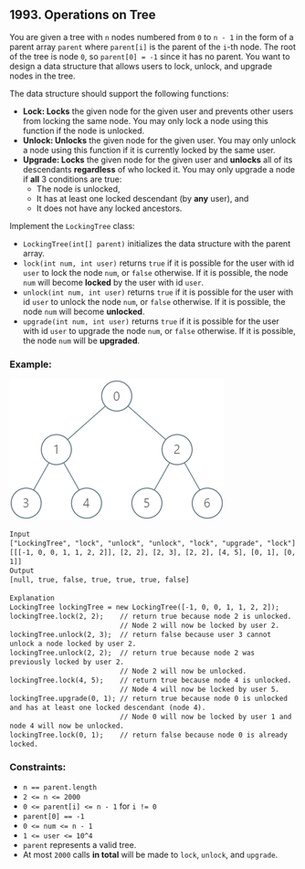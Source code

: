 ## 1993. Operations on Tree

You are given a tree with ```n``` nodes numbered from ```0``` to ```n - 1``` in the form of a parent array ```parent``` where ```parent[i]``` is the parent of the ```i```-th node. The root of the tree is node ```0```, so ```parent[0] = -1``` since it has no parent. You want to design a data structure that allows users to lock, unlock, and upgrade nodes in the tree.

The data structure should support the following functions:

* **Lock: Locks** the given node for the given user and prevents other users from locking the same node. You may only lock a node using this function if the node is unlocked.
* **Unlock: Unlocks** the given node for the given user. You may only unlock a node using this function if it is currently locked by the same user.
* **Upgrade: Locks** the given node for the given user and **unlocks** all of its descendants **regardless** of who locked it. You may only upgrade a node if **all** 3 conditions are true:
  * The node is unlocked,
  * It has at least one locked descendant (by **any** user), and
  * It does not have any locked ancestors.

Implement the ```LockingTree``` class:

* ```LockingTree(int[] parent)``` initializes the data structure with the parent array.
* ```lock(int num, int user)``` returns ```true``` if it is possible for the user with id ```user``` to lock the node ```num```, or ```false``` otherwise. If it is possible, the node ```num``` will become **locked** by the user with id ```user```.
* ```unlock(int num, int user)``` returns ```true``` if it is possible for the user with id ```user``` to unlock the node ```num```, or ```false``` otherwise. If it is possible, the node ```num``` will become **unlocked**.
* ```upgrade(int num, int user)``` returns ```true``` if it is possible for the user with id ```user``` to upgrade the node ```num```, or ```false``` otherwise. If it is possible, the node ```num``` will be **upgraded**.


### Example:

![Example](images/example.png)

```
Input
["LockingTree", "lock", "unlock", "unlock", "lock", "upgrade", "lock"]
[[[-1, 0, 0, 1, 1, 2, 2]], [2, 2], [2, 3], [2, 2], [4, 5], [0, 1], [0, 1]]
Output
[null, true, false, true, true, true, false]

Explanation
LockingTree lockingTree = new LockingTree([-1, 0, 0, 1, 1, 2, 2]);
lockingTree.lock(2, 2);    // return true because node 2 is unlocked.
                           // Node 2 will now be locked by user 2.
lockingTree.unlock(2, 3);  // return false because user 3 cannot unlock a node locked by user 2.
lockingTree.unlock(2, 2);  // return true because node 2 was previously locked by user 2.
                           // Node 2 will now be unlocked.
lockingTree.lock(4, 5);    // return true because node 4 is unlocked.
                           // Node 4 will now be locked by user 5.
lockingTree.upgrade(0, 1); // return true because node 0 is unlocked and has at least one locked descendant (node 4).
                           // Node 0 will now be locked by user 1 and node 4 will now be unlocked.
lockingTree.lock(0, 1);    // return false because node 0 is already locked.
```

### Constraints:

* ```n == parent.length```
* ```2 <= n <= 2000```
* ```0 <= parent[i] <= n - 1``` for ```i != 0```
* ```parent[0] == -1```
* ```0 <= num <= n - 1```
* ```1 <= user <= 10^4```
* ```parent``` represents a valid tree.
* At most ```2000``` calls **in total** will be made to ```lock```, ```unlock```, and ```upgrade```.